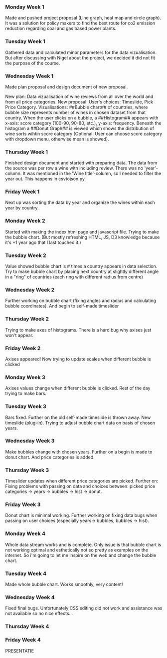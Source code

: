 ### Monday Week 1
Made and pushed project proposal (Line graph, heat map and circle graph). It was a solution for policy makers to find the best route for co2 emission reduction regarding coal and gas based power plants.

### Tuesday Week 1
Gathered data and calculated minor parameters for the data vizualisation. But after discussing with Nigel about the project, we decided it did not fit the purpose of the course. 

### Wednesday Week 1
Made plan proposal and design document of new proposal.

New plan: Data vizualisation of wine reviews from all over the world and from all price categories. New proposal: User's choices: Timeslide, Pick Price Category. Vizualisations:  ##Bubble chart## of countries, where bubble size represents number of wines in chosen dataset from that country. When the user clicks on a bubble, a ##Histogram## appears with x-axis: score category (100-90, 90-80, etc.), y-axis: frequency. Beneath the histogram a  ##Donut Graph## is viewed which shows the distribution of wine sorts wihtin score category (Optional: User can choose score category with dropdown menu, otherwise mean is showed).

### Thursday Week 1
Finished design document and started with preparing data. The data from the source was per row a wine with including review. There was no 'year'-column. It was mentioned in the 'Wine title'-column, so I needed to filter the year out. This happens in csvtojson.py.

### Friday Week 1
Next up was sorting the data by year and organize the wines within each year by country.

### Monday Week 2
Started with making the index.html page and javascript file. Trying to make the bubble chart. (But mostly refreshing HTML, JS, D3 knowledge because it's +1 year ago that I last touched it.)

### Tuesday Week 2
Value showed bubble chart is # times a country appears in data selection. Try to make bubble chart by placing next country at slightly different angle in a "ring" of countries (each ring with different radius from centre) 

### Wednesday Week 2
Further working on bubble chart (fixing angles and radius and calculating bubble coordinates). And begin to self-made timeslider

### Thursday Week 2
Trying to make axes of histograms. There is a hard bug why axises just won't appear.

### Friday Week 2
Axises appeared! Now trying to update scales when different bubble is clicked

### Monday Week 3
Axises values change when different bubble is clicked. Rest of the day trying to make bars.

### Tuesday Week 3
Bars fixed. Further on the old self-made timeslide is thrown away. New timeslide (plug-in). Trying to adjust bubble chart data on basis of chosen years.

### Wednesday Week 3
Make bubbles change with chosen years. Further on a begin is made to donut chart. And price categories is added.

### Thursday Week 3
Timeslider updates when different price categories are picked. Further on: Fixing problems with passing on data and choices between: picked price categories -> years -> bubbles -> hist -> donut.

### Friday Week 3
Donut chart is minimal working. Further working on fixing data bugs when passing on user choices (especially years-> bubbles, bubbles -> hist). 

### Monday Week 4
Whole data stream works and is complete. Only issue is that bubble chart is not working optimal and esthetically not so pretty as examples on the internet. So i'm going to let me inspire on the web and change the bubble chart.

### Tuesday Week 4
Made whole bubble chart. Works smoothly, very content!

### Wednesday Week 4
Fixed final bugs. Unfortunately CSS editing did not work and assistance was not available so no nice effects...

### Thursday Week 4
### Friday Week 4
PRESENTATIE